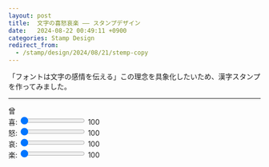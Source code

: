 ```yaml
---
layout: post
title:  文字の喜怒哀楽 —— スタンプデザイン
date:   2024-08-22 00:49:11 +0900
categories: Stamp Design
redirect_from:
  - /stamp/design/2024/08/21/stemp-copy
---
```


「フォントは文字の感情を伝える」この理念を具象化したいため、漢字スタンプを作ってみました。

---



    
<div class="container">
    <div class="text-container">
        <span class="zeng-font-demo">曾</span>
    </div>
    <div class="controls-container">
        <div class="control-container">
            <label for="happiness-slider">喜:</label>
            <input type="range" id="happiness-slider" min="100" max="900" value="100">
            <span id="happiness-value">100</span>
        </div>
        <div class="control-container">
            <label for="anger-slider">怒:</label>
            <input type="range" id="anger-slider" min="100" max="900" value="100">
            <span id="anger-value">100</span>
        </div>
        <div class="control-container">
            <label for="grief-slider">哀:</label>
            <input type="range" id="grief-slider" min="100" max="900" value="100">
            <span id="grief-value">100</span>
        </div>
        <div class="control-container">
            <label for="joy-slider">楽:</label>
            <input type="range" id="joy-slider" min="100" max="900" value="100">
            <span id="joy-value">100</span>
        </div>
    </div>
</div>

<br>
<br>



<script>
const sliders = {
    happiness: document.getElementById('happiness-slider'),
    anger: document.getElementById('anger-slider'),
    grief: document.getElementById('grief-slider'),
    joy: document.getElementById('joy-slider')
};

const values = {
    happiness: document.getElementById('happiness-value'),
    anger: document.getElementById('anger-value'),
    grief: document.getElementById('grief-value'),
    joy: document.getElementById('joy-value')
};

const fontDemo = document.querySelector('.zeng-font-demo');
let activeSlider = null;

function calculatePercentage(value) {
    return ((value - 100) / 800 * 100).toFixed(2); // 保留两位小数
}

function updateSliders(event) {
    const currentSlider = event.target;
    activeSlider = currentSlider;

    // 计算每个滑动条的百分比
    let percentages = {};
    let totalPercentage = 0;

    for (let key in sliders) {
        let slider = sliders[key];
        percentages[key] = calculatePercentage(slider.value);
        totalPercentage += parseFloat(percentages[key]);
    }

    // 计算当前滑动条的百分比
    const activeKey = currentSlider.id.replace('-slider', '');
    const activePercentage = calculatePercentage(currentSlider.value);
    totalPercentage -= parseFloat(percentages[activeKey]);
    totalPercentage += parseFloat(activePercentage);

    // 如果总百分比超过100，则调整其他滑动条
    if (totalPercentage > 100) {
        let excess = totalPercentage - 100;

        // 创建待调整的滑动条数组
        let slidersToAdjust = Object.keys(sliders).filter(key => sliders[key] !== currentSlider);

        // 调整其他滑动条的值
        slidersToAdjust.forEach(key => {
            let slider = sliders[key];
            let currentValue = parseInt(slider.value);
            let currentPercentage = parseFloat(percentages[key]);
            if (currentPercentage > 0) {
                let reduction = (currentPercentage / (100 - activePercentage)) * excess;
                slider.value = Math.max(100, currentValue - ((reduction / 100) * 800));
                percentages[key] = calculatePercentage(slider.value);
            }
        });
    }

    // 更新百分比显示
    values.happiness.textContent = `${percentages.happiness}%`;
    values.anger.textContent = `${percentages.anger}%`;
    values.grief.textContent = `${percentages.grief}%`;
    values.joy.textContent = `${percentages.joy}%`;

    // 更新字体设置
    fontDemo.style.fontVariationSettings = 
        `"HAPY" ${sliders.happiness.value}, "ANGE" ${sliders.anger.value}, "GRIE" ${sliders.grief.value}, "JOOY" ${sliders.joy.value}`;
}

// 为滑动条添加事件监听器
for (let key in sliders) {
    sliders[key].addEventListener('input', updateSliders);
}

// 初始更新
updateSliders({ target: sliders.happiness }); // 用一个滑动条初始化

</script>
